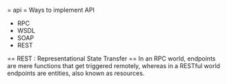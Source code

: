 = api =
Ways to implement API
* RPC
* WSDL
* SOAP
* REST

== REST : Representational State Transfer ==
In an RPC world, endpoints are mere functions that get triggered remotely, whereas in a RESTful world endpoints are entities, also known as resources.

